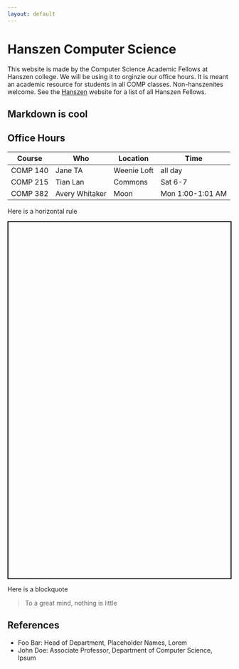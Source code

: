 ```yaml
---
layout: default
---
```


# Hanszen Computer Science

This website is made by the Computer Science Academic Fellows at Hanszen college. We will be using it to orginzie our office hours. It is meant an academic resource for students in all COMP classes. Non-hanszenites welcome. See the [Hanszen](http://hanszen.rice.edu/resources/academic-fellows.html) website for a list of all Hanszen Fellows.


## Markdown is cool



## Office Hours

Course   | Who        |Location | Time
---------|------------|---------|--------
COMP 140 | Jane TA    | Weenie Loft | all day
COMP 215 | Tian Lan   | Commons | Sat 6-7
COMP 382 | Avery Whitaker | Moon | Mon 1:00-1:01 AM

Here is a horizontal rule

<div style="border: 2px solid black">
<div id="tlkio" data-channel="hanszentech" data-theme="theme--minimal" style="width:100%;height:800px;"></div><script async src="http://tlk.io/embed.js" type="text/javascript"></script>
</div>

Here is a blockquote

> To a great mind, nothing is little

## References

* Foo Bar: Head of Department, Placeholder Names, Lorem
* John Doe: Associate Professor, Department of Computer Science, Ipsum
